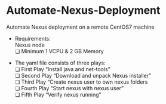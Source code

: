 # Automate-Nexus-Deployment

Automate Nexus deployment on a remote CentOS7 machine

- Requirements:</br>
  Nexus node</br>
    ❏ Minimum 1 VCPU & 2 GB Memory</br>

- The yaml file consists of three plays:</br>
  ❏ First Play “Install java and net-tools”</br>
  ❏ Second Play “Download and unpack Nexus installer”</br>
  ❏ Third Play “Create nexus user to own nexus folders</br>
  ❏ Fourth Play “Start nexus with nexus user”</br>
  ❏ Fifth Play “Verify nexus running”
